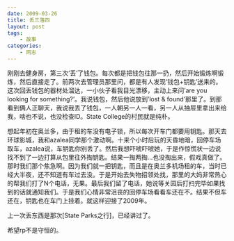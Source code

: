 ```yaml
---
date: 2009-03-26
title: 丢三落四
layout: post
tags:
    - 故事
categories:
    - 网志
---
```

刚刚去健身房，第三次‘丢’了钱包。每次都是把钱包往那一扔，然后开始锻炼啊锻炼，然后直接走了。前两次去管理员那里问，都是有人发现‘钱包+钥匙’送来的。这次回丢钱包的器材处溜达，一小伙子看我目光漂移，主动上来问’are you looking for something?’。我说钱包，然后他说放到’lost & found’那里了。到那看到俩人正聊天，我说我丢了钱包，一人朝另一人一看，另一人从抽屉里拿出来给我，啥也不说，也没检查ID。State College的村民就是纯朴。

想起年初在奥兰多，由于租的车没有电子锁，所以每次开车门都要用钥匙。那天去环球影城，我和azalea同学那个激动啊。十来个小时后玩的天昏地暗，回停车场取车，azalea说，车钥匙你别丢了。然后我想吓唬吓唬她，于是作惊慌状一边说找不到了一边打算从包里往外掏钥匙。结果一掏两掏…也没掏出来，假戏真做了。那时我们那个焦急啊。因为我们就一把钥匙，而且是在奥兰多机场租的车，当时已经大半夜，还不知道有车过去没。于是开始去失物招领处找，那里的大妈非常热心的帮我们打了N个电话，无果。最后我们留了电话，她说等关园后打扫完毕如果找到的话就通知我们。于是我们心情非常沮丧的回停车场看看车还在不。结果不但车还在，钥匙也在车门上挂着。就这样迎接了2009年。

上一次丢东西是那次[State Parks之行]，已经讲过了。

希望rp不是守恒的。